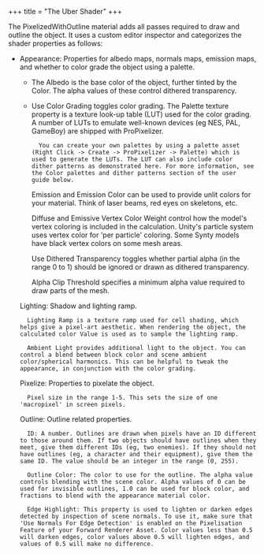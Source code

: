 +++
title = "The Uber Shader"
+++

The PixelizedWithOutline material adds all passes required to draw and outline the object. It uses a custom editor inspector and categorizes the shader properties as follows:

- Appearance: Properties for albedo maps, normals maps, emission maps, and whether to color grade the object using a palette.
    - The Albedo is the base color of the object, further tinted by the Color. The alpha values of these control dithered transparency.
    - Use Color Grading toggles color grading. The Palette texture property is a texture look-up table (LUT) used for the color grading. A number of LUTs to emulate well-known devices (eg NES, PAL, GameBoy) are shipped with ProPixelizer. 

            You can create your own palettes by using a palette asset (Right Click -> Create -> ProPixelizer -> Palette) which is used to generate the LUTs. The LUT can also include color dither patterns as demonstrated here. For more information, see the Color palettes and dither patterns section of the user guide below.

        Emission and Emission Color can be used to provide unlit colors for your material. Think of laser beams, red eyes on skeletons, etc.

        Diffuse and Emissive Vertex Color Weight control how the model's vertex coloring is included in the calculation. Unity's particle system uses vertex color for 'per particle' coloring. Some Synty models have black vertex colors on some mesh areas.

        Use Dithered Transparency toggles whether partial alpha (in the range 0 to 1) should be ignored or drawn as dithered transparency.

        Alpha Clip Threshold specifies a minimum alpha value required to draw parts of the mesh.

    Lighting: Shadow and lighting ramp.

        Lighting Ramp is a texture ramp used for cell shading, which helps give a pixel-art aesthetic. When rendering the object, the calculated color Value is used as to sample the lighting ramp.

        Ambient Light provides additional light to the object. You can control a blend between block color and scene ambient color/spherical harmonics. This can be helpful to tweak the appearance, in conjunction with the color grading. 

    Pixelize: Properties to pixelate the object.

        Pixel size in the range 1-5. This sets the size of one 'macropixel' in screen pixels.

    Outline: Outline related properties.

        ID: A number. Outlines are drawn when pixels have an ID different to those around them. If two objects should have outlines when they meet, give them different IDs (eg, two enemies). If they should not have outlines (eg, a character and their equipment), give them the same ID. The value should be an integer in the range (0, 255).

        Outline Color: The color to use for the outline. The alpha value controls blending with the scene color. Alpha values of 0 can be used for invisible outlines, 1.0 can be used for block color, and fractions to blend with the appearance material color.

        Edge Highlight: This property is used to lighten or darken edges detected by inspection of scene normals. To use it, make sure that 'Use Normals For Edge Detection' is enabled on the Pixelisation Feature of your Forward Renderer Asset. Color values less than 0.5 will darken edges, color values above 0.5 will lighten edges, and values of 0.5 will make no difference.